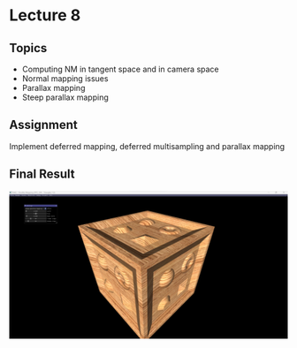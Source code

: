 # Lecture 8

## Topics

* Computing NM in tangent space and in camera space
* Normal mapping issues
* Parallax mapping
* Steep parallax mapping

## Assignment

Implement deferred mapping, deferred multisampling and parallax mapping

## Final Result

<p align="center">
  <img  src="images/img.png">
</p>